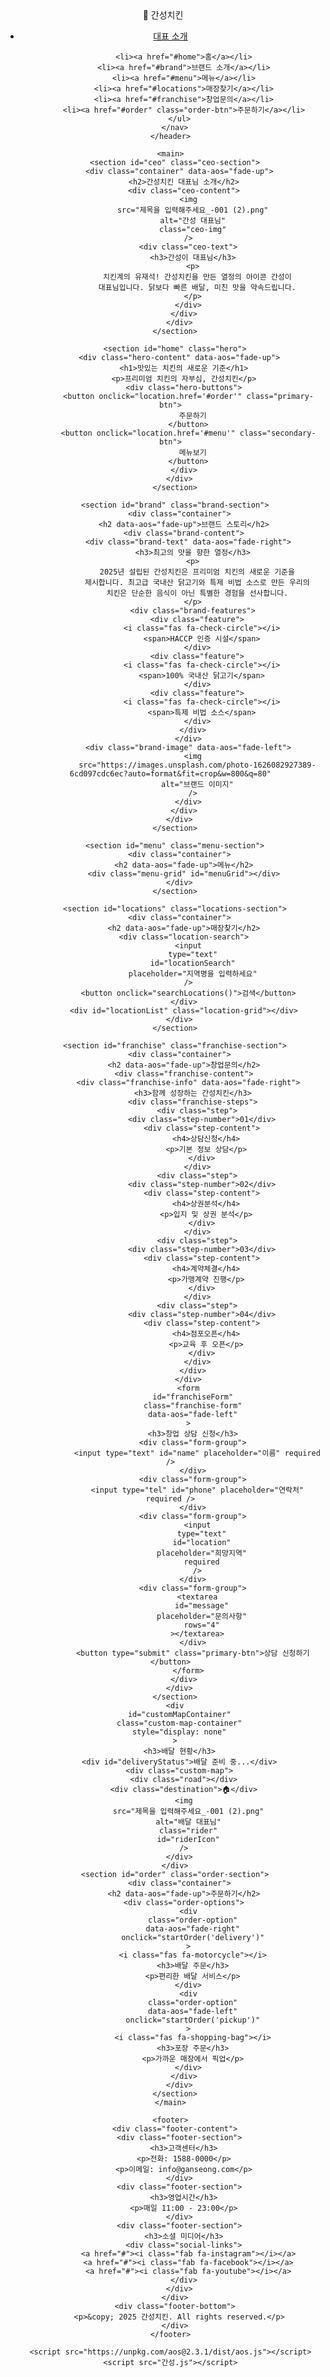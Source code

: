 <!DOCTYPE html>
<html lang="ko">
  <head>
    <meta charset="UTF-8" />
    <meta name="viewport" content="width=device-width, initial-scale=1.0" />
    <title>간성치킨 - 최고의 프리미엄 치킨</title>
    <link
      rel="stylesheet"
      href="https://cdnjs.cloudflare.com/ajax/libs/font-awesome/6.0.0-beta3/css/all.min.css"
    />
    <link rel="stylesheet" href="간성.css" />
    <link rel="stylesheet" href="https://unpkg.com/aos@2.3.1/dist/aos.css" />
  </head>
  <body>
    <header>
      <nav>
        <div class="logo">🍗 간성치킨</div>
        <div class="menu-toggle">
          <i class="fas fa-bars"></i>
        </div>
        <ul class="nav-links">
          <li><a href="#ceo">대표 소개</a></li>

          <li><a href="#home">홈</a></li>
          <li><a href="#brand">브랜드 소개</a></li>
          <li><a href="#menu">메뉴</a></li>
          <li><a href="#locations">매장찾기</a></li>
          <li><a href="#franchise">창업문의</a></li>
          <li><a href="#order" class="order-btn">주문하기</a></li>
        </ul>
      </nav>
    </header>

    <main>
      <section id="ceo" class="ceo-section">
        <div class="container" data-aos="fade-up">
          <h2>간성치킨 대표님 소개</h2>
          <div class="ceo-content">
            <img
              src="제목을 입력해주세요_-001 (2).png"
              alt="간성 대표님"
              class="ceo-img"
            />
            <div class="ceo-text">
              <h3>간성이 대표님</h3>
              <p>
                치킨계의 유재석! 간성치킨을 만든 열정의 아이콘 간성이
                대표님입니다. 닭보다 빠른 배달, 미친 맛을 약속드립니다.
              </p>
            </div>
          </div>
        </div>
      </section>

      <section id="home" class="hero">
        <div class="hero-content" data-aos="fade-up">
          <h1>맛있는 치킨의 새로운 기준</h1>
          <p>프리미엄 치킨의 자부심, 간성치킨</p>
          <div class="hero-buttons">
            <button onclick="location.href='#order'" class="primary-btn">
              주문하기
            </button>
            <button onclick="location.href='#menu'" class="secondary-btn">
              메뉴보기
            </button>
          </div>
        </div>
      </section>

      <section id="brand" class="brand-section">
        <div class="container">
          <h2 data-aos="fade-up">브랜드 스토리</h2>
          <div class="brand-content">
            <div class="brand-text" data-aos="fade-right">
              <h3>최고의 맛을 향한 열정</h3>
              <p>
                2025년 설립된 간성치킨은 프리미엄 치킨의 새로운 기준을
                제시합니다. 최고급 국내산 닭고기와 특제 비법 소스로 만든 우리의
                치킨은 단순한 음식이 아닌 특별한 경험을 선사합니다.
              </p>
              <div class="brand-features">
                <div class="feature">
                  <i class="fas fa-check-circle"></i>
                  <span>HACCP 인증 시설</span>
                </div>
                <div class="feature">
                  <i class="fas fa-check-circle"></i>
                  <span>100% 국내산 닭고기</span>
                </div>
                <div class="feature">
                  <i class="fas fa-check-circle"></i>
                  <span>특제 비법 소스</span>
                </div>
              </div>
            </div>
            <div class="brand-image" data-aos="fade-left">
              <img
                src="https://images.unsplash.com/photo-1626082927389-6cd097cdc6ec?auto=format&fit=crop&w=800&q=80"
                alt="브랜드 이미지"
              />
            </div>
          </div>
        </div>
      </section>

      <section id="menu" class="menu-section">
        <div class="container">
          <h2 data-aos="fade-up">메뉴</h2>
          <div class="menu-grid" id="menuGrid"></div>
        </div>
      </section>

      <section id="locations" class="locations-section">
        <div class="container">
          <h2 data-aos="fade-up">매장찾기</h2>
          <div class="location-search">
            <input
              type="text"
              id="locationSearch"
              placeholder="지역명을 입력하세요"
            />
            <button onclick="searchLocations()">검색</button>
          </div>
          <div id="locationList" class="location-grid"></div>
        </div>
      </section>

      <section id="franchise" class="franchise-section">
        <div class="container">
          <h2 data-aos="fade-up">창업문의</h2>
          <div class="franchise-content">
            <div class="franchise-info" data-aos="fade-right">
              <h3>함께 성장하는 간성치킨</h3>
              <div class="franchise-steps">
                <div class="step">
                  <div class="step-number">01</div>
                  <div class="step-content">
                    <h4>상담신청</h4>
                    <p>기본 정보 상담</p>
                  </div>
                </div>
                <div class="step">
                  <div class="step-number">02</div>
                  <div class="step-content">
                    <h4>상권분석</h4>
                    <p>입지 및 상권 분석</p>
                  </div>
                </div>
                <div class="step">
                  <div class="step-number">03</div>
                  <div class="step-content">
                    <h4>계약체결</h4>
                    <p>가맹계약 진행</p>
                  </div>
                </div>
                <div class="step">
                  <div class="step-number">04</div>
                  <div class="step-content">
                    <h4>점포오픈</h4>
                    <p>교육 후 오픈</p>
                  </div>
                </div>
              </div>
            </div>
            <form
              id="franchiseForm"
              class="franchise-form"
              data-aos="fade-left"
            >
              <h3>창업 상담 신청</h3>
              <div class="form-group">
                <input type="text" id="name" placeholder="이름" required />
              </div>
              <div class="form-group">
                <input type="tel" id="phone" placeholder="연락처" required />
              </div>
              <div class="form-group">
                <input
                  type="text"
                  id="location"
                  placeholder="희망지역"
                  required
                />
              </div>
              <div class="form-group">
                <textarea
                  id="message"
                  placeholder="문의사항"
                  rows="4"
                ></textarea>
              </div>
              <button type="submit" class="primary-btn">상담 신청하기</button>
            </form>
          </div>
        </div>
      </section>
      <div
        id="customMapContainer"
        class="custom-map-container"
        style="display: none"
      >
        <h3>배달 현황</h3>
        <div id="deliveryStatus">배달 준비 중...</div>
        <div class="custom-map">
          <div class="road"></div>
          <div class="destination">🏠</div>
          <img
            src="제목을 입력해주세요_-001 (2).png"
            alt="배달 대표님"
            class="rider"
            id="riderIcon"
          />
        </div>
      </div>
      <section id="order" class="order-section">
        <div class="container">
          <h2 data-aos="fade-up">주문하기</h2>
          <div class="order-options">
            <div
              class="order-option"
              data-aos="fade-right"
              onclick="startOrder('delivery')"
            >
              <i class="fas fa-motorcycle"></i>
              <h3>배달 주문</h3>
              <p>편리한 배달 서비스</p>
            </div>
            <div
              class="order-option"
              data-aos="fade-left"
              onclick="startOrder('pickup')"
            >
              <i class="fas fa-shopping-bag"></i>
              <h3>포장 주문</h3>
              <p>가까운 매장에서 픽업</p>
            </div>
          </div>
        </div>
      </section>
    </main>

    <footer>
      <div class="footer-content">
        <div class="footer-section">
          <h3>고객센터</h3>
          <p>전화: 1588-0000</p>
          <p>이메일: info@ganseong.com</p>
        </div>
        <div class="footer-section">
          <h3>영업시간</h3>
          <p>매일 11:00 - 23:00</p>
        </div>
        <div class="footer-section">
          <h3>소셜 미디어</h3>
          <div class="social-links">
            <a href="#"><i class="fab fa-instagram"></i></a>
            <a href="#"><i class="fab fa-facebook"></i></a>
            <a href="#"><i class="fab fa-youtube"></i></a>
          </div>
        </div>
      </div>
      <div class="footer-bottom">
        <p>&copy; 2025 간성치킨. All rights reserved.</p>
      </div>
    </footer>

    <script src="https://unpkg.com/aos@2.3.1/dist/aos.js"></script>
    <script src="간성.js"></script>
  </body>
</html>
